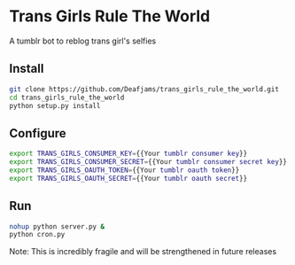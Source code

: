 # Trans Girls Rule The World

A tumblr bot to reblog trans girl's selfies

## Install
```bash
git clone https://github.com/Deafjams/trans_girls_rule_the_world.git
cd trans_girls_rule_the_world
python setup.py install
```

## Configure
```bash
export TRANS_GIRLS_CONSUMER_KEY={{Your tumblr consumer key}}
export TRANS_GIRLS_CONSUMER_SECRET={{Your tumblr consumer secret key}}
export TRANS_GIRLS_OAUTH_TOKEN={{Your tumblr oauth token}}
export TRANS_GIRLS_OAUTH_SECRET={{Your tumblr oauth secret}}
```

## Run
```bash
nohup python server.py &
python cron.py
```
Note: This is incredibly fragile and will be strengthened in future releases
